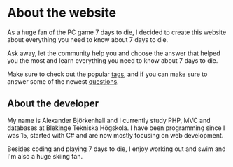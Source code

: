 About the website
==================================== 

As a huge fan of the PC game 7 days to die, I decided to create this website about everything you need to know about 7 days to die.

Ask away, let the community help you and choose the answer that helped you the most and learn everything you need to know about 7 days to die. 

Make sure to check out the popular [tags](tags), and if you can make sure to answer some of the newest [questions](questions). 

About the developer
------------------------------------

My name is Alexander Björkenhall and I currently study PHP, MVC and databases at Blekinge Tekniska Högskola. I have been programming since I was 15, started with C# and are now mostly focusing on web development. 

Besides coding and playing 7 days to die, I enjoy working out and swim and I'm also a huge skiing fan.